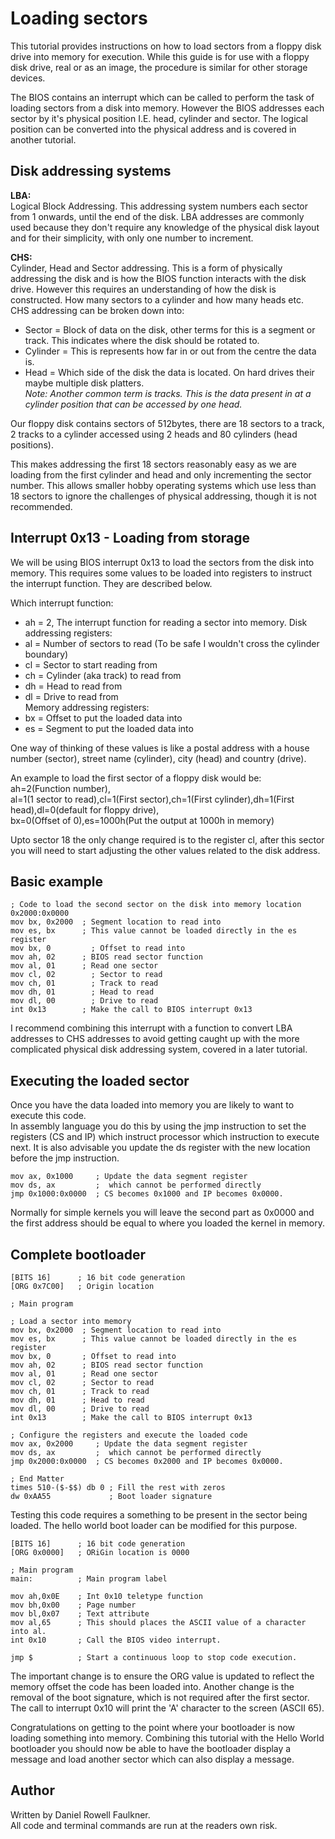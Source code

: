 # Loading sectors

This tutorial provides instructions on how to load sectors from a floppy disk drive into memory for execution. While this guide is for use with a floppy disk drive, real or as an image, the procedure is similar for other storage devices.  

The BIOS contains an interrupt which can be called to perform the task of loading sectors from a disk into memory. However the BIOS addresses each sector by it's physical position I.E. head, cylinder and sector. The logical position can be converted into the physical address and is covered in another tutorial.  

## Disk addressing systems
**LBA:**  
Logical Block Addressing. This addressing system numbers each sector from 1 onwards, until the end of the disk. LBA addresses are commonly used because they don't require any knowledge of the physical disk layout and for their simplicity, with only one number to increment.  

**CHS:**  
Cylinder, Head and Sector addressing. This is a form of physically addressing the disk and is how the BIOS function interacts with the disk drive. However this requires an understanding of how the disk is constructed. How many sectors to a cylinder and how many heads etc.  
CHS addressing can be broken down into:  
- Sector = Block of data on the disk, other terms for this is a segment or track. This indicates where the disk should be rotated to.  
- Cylinder = This is represents how far in or out from the centre the data is.  
- Head = Which side of the disk the data is located. On hard drives their maybe multiple disk platters.  
*Note: Another common term is tracks. This is the data present in at a cylinder position that can be accessed by one head.*  

Our floppy disk contains sectors of 512bytes, there are 18 sectors to a track, 2 tracks to a cylinder accessed using 2 heads and 80 cylinders (head positions).  

This makes addressing the first 18 sectors reasonably easy as we are loading from the first cylinder and head and only incrementing the sector number. This allows smaller hobby operating systems which use less than 18 sectors to ignore the challenges of physical addressing, though it is not recommended.  

## Interrupt 0x13 - Loading from storage  
We will be using BIOS interrupt 0x13 to load the sectors from the disk into memory. This requires some values to be loaded into registers to instruct the interrupt function. They are described below.  

Which interrupt function:
- ah = 2, The interrupt function for reading a sector into memory.
Disk addressing registers:
- al = Number of sectors to read (To be safe I wouldn't cross the cylinder boundary)
- cl = Sector to start reading from  
- ch = Cylinder (aka track) to read from  
- dh = Head to read from  
- dl = Drive to read from  
Memory addressing registers:  
- bx = Offset to put the loaded data into  
- es = Segment to put the loaded data into  

One way of thinking of these values is like a postal address with a house number (sector), street name (cylinder), city (head) and country (drive).  

An example to load the first sector of a floppy disk would be:  
ah=2(Function number),  
al=1(1 sector to read),cl=1(First sector),ch=1(First cylinder),dh=1(First head),dl=0(default for floppy drive),  
bx=0(Offset of 0),es=1000h(Put the output at 1000h in memory)  

Upto sector 18 the only change required is to the register cl, after this sector you will need to start adjusting the other values related to the disk address.  

## Basic example
```assembly
; Code to load the second sector on the disk into memory location 0x2000:0x0000  
mov bx, 0x2000  ; Segment location to read into  
mov es, bx      ; This value cannot be loaded directly in the es register  
mov bx, 0	      ; Offset to read into  
mov ah, 02      ; BIOS read sector function  
mov al, 01      ; Read one sector  
mov cl,	02		  ; Sector to read  
mov ch,	01		  ; Track to read  
mov dh,	01		  ; Head to read  
mov dl,	00		  ; Drive to read  
int 0x13        ; Make the call to BIOS interrupt 0x13  
```

I recommend combining this interrupt with a function to convert LBA addresses to CHS addresses to avoid getting caught up with the more complicated physical disk addressing system, covered in a later tutorial.  

## Executing the loaded sector

Once you have the data loaded into memory you are likely to want to execute this code.  
In assembly language you do this by using the jmp instruction to set the registers (CS and IP) which instruct processor which instruction to execute next. It is also advisable you update the ds register with the new location before the jmp instruction.  
```assembly
mov ax, 0x1000     ; Update the data segment register  
mov ds, ax         ;  which cannot be performed directly  
jmp 0x1000:0x0000  ; CS becomes 0x1000 and IP becomes 0x0000.  
```
Normally for simple kernels you will leave the second part as 0x0000 and the first address should be equal to where you loaded the kernel in memory.  

## Complete bootloader
```assembly
[BITS 16]      ; 16 bit code generation  
[ORG 0x7C00]   ; Origin location  

; Main program  

; Load a sector into memory  
mov bx, 0x2000  ; Segment location to read into  
mov es, bx      ; This value cannot be loaded directly in the es register  
mov bx, 0       ; Offset to read into  
mov ah, 02      ; BIOS read sector function  
mov al, 01      ; Read one sector  
mov cl,	02      ; Sector to read  
mov ch,	01      ; Track to read  
mov dh,	01      ; Head to read  
mov dl,	00      ; Drive to read  
int 0x13        ; Make the call to BIOS interrupt 0x13  

; Configure the registers and execute the loaded code  
mov ax, 0x2000     ; Update the data segment register  
mov ds, ax         ;  which cannot be performed directly  
jmp 0x2000:0x0000  ; CS becomes 0x2000 and IP becomes 0x0000.  

; End Matter  
times 510-($-$$) db 0 ; Fill the rest with zeros  
dw 0xAA55             ; Boot loader signature  
```

Testing this code requires a something to be present in the sector being loaded. The hello world boot loader can be modified for this purpose.  
```assembly
[BITS 16]      ; 16 bit code generation  
[ORG 0x0000]   ; ORiGin location is 0000  

; Main program  
main:          ; Main program label  

mov ah,0x0E    ; Int 0x10 teletype function
mov bh,0x00    ; Page number
mov bl,0x07    ; Text attribute
mov al,65      ; This should places the ASCII value of a character into al.  
int 0x10       ; Call the BIOS video interrupt.  

jmp $          ; Start a continuous loop to stop code execution.  
```
The important change is to ensure the ORG value is updated to reflect the memory offset the code has been loaded into. Another change is the removal of the boot signature, which is not required after the first sector. The call to interrupt 0x10 will print the 'A' character to the screen (ASCII 65).  

Congratulations on getting to the point where your bootloader is now loading something into memory. Combining this tutorial with the Hello World bootloader you should now be able to have the bootloader display a message and load another sector which can also display a message.  

## Author  
Written by Daniel Rowell Faulkner.  
All code and terminal commands are run at the readers own risk.  
